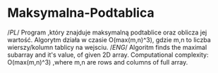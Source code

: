 # Maksymalna-Podtablica
/*PL*/
Program ,który znajduje maksymalną podtablice oraz  oblicza jej wartość.
Algorytm działa w czasie O(max(m,n)^3), gdzie m,n to liczba wierszy/kolumn tablicy na wejsciu.
/*ENG*/
Algoritm finds the maximal subarray and it's value, of given 2D array.
Computational complexity: O(max(m,n)^3) ,where m,n are rows and columns of full array.
